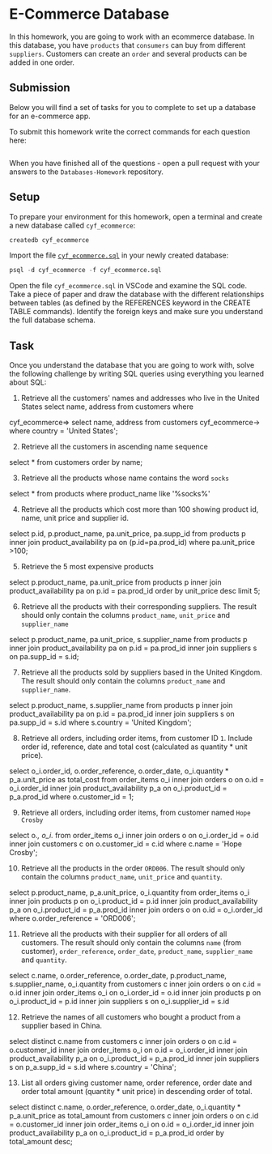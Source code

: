 # E-Commerce Database

In this homework, you are going to work with an ecommerce database. In this database, you have `products` that `consumers` can buy from different `suppliers`. Customers can create an `order` and several products can be added in one order.

## Submission

Below you will find a set of tasks for you to complete to set up a database for an e-commerce app.

To submit this homework write the correct commands for each question here:

```sql


```

When you have finished all of the questions - open a pull request with your answers to the `Databases-Homework` repository.

## Setup

To prepare your environment for this homework, open a terminal and create a new database called `cyf_ecommerce`:

```sql
createdb cyf_ecommerce
```

Import the file [`cyf_ecommerce.sql`](./cyf_ecommerce.sql) in your newly created database:

```sql
psql -d cyf_ecommerce -f cyf_ecommerce.sql
```

Open the file `cyf_ecommerce.sql` in VSCode and examine the SQL code. Take a piece of paper and draw the database with the different relationships between tables (as defined by the REFERENCES keyword in the CREATE TABLE commands). Identify the foreign keys and make sure you understand the full database schema.

## Task

Once you understand the database that you are going to work with, solve the following challenge by writing SQL queries using everything you learned about SQL:

1. Retrieve all the customers' names and addresses who live in the United States
   select name, address from customers where

cyf_ecommerce=> select name, address from customers
cyf_ecommerce-> where country = 'United States';

2. Retrieve all the customers in ascending name sequence

select \* from customers
order by name;

3. Retrieve all the products whose name contains the word `socks`

select \* from products
where product_name like '%socks%'

4. Retrieve all the products which cost more than 100 showing product id, name, unit price and supplier id.

select p.id, p.product_name, pa.unit_price, pa.supp_id
from products p
inner join product_availability pa
on (p.id=pa.prod_id)
where pa.unit_price >100;

5. Retrieve the 5 most expensive products

select p.product_name, pa.unit_price
from products p
inner join product_availability pa
on p.id = pa.prod_id
order by unit_price desc
limit 5;

6. Retrieve all the products with their corresponding suppliers. The result should only contain the columns `product_name`, `unit_price` and `supplier_name`

select p.product_name, pa.unit_price, s.supplier_name
from products p
inner join product_availability pa
on p.id = pa.prod_id
inner join suppliers s
on pa.supp_id = s.id;

7. Retrieve all the products sold by suppliers based in the United Kingdom. The result should only contain the columns `product_name` and `supplier_name`.

select p.product_name, s.supplier_name
from products p
inner join product_availability pa
on p.id = pa.prod_id
inner join suppliers s
on pa.supp_id = s.id
where s.country = 'United Kingdom';

8. Retrieve all orders, including order items, from customer ID `1`. Include order id, reference, date and total cost (calculated as quantity \* unit price).

select o_i.order_id, o.order_reference, o.order_date, o_i.quantity \* p_a.unit_price as total_cost
from order_items o_i
inner join orders o
on o.id = o_i.order_id
inner join product_availability p_a
on o_i.product_id = p_a.prod_id
where o.customer_id = 1;

9. Retrieve all orders, including order items, from customer named `Hope Crosby`

select o._, o_i._
from order_items o_i
inner join orders o
on o_i.order_id = o.id
inner join customers c
on o.customer_id = c.id
where c.name = 'Hope Crosby';

10. Retrieve all the products in the order `ORD006`. The result should only contain the columns `product_name`, `unit_price` and `quantity`.

select p.product_name, p_a.unit_price, o_i.quantity
from order_items o_i
inner join products p
on o_i.product_id = p.id
inner join product_availability p_a
on o_i.product_id = p_a.prod_id
inner join orders o
on o.id = o_i.order_id
where o.order_reference = 'ORD006';

11. Retrieve all the products with their supplier for all orders of all customers. The result should only contain the columns `name` (from customer), `order_reference`, `order_date`, `product_name`, `supplier_name` and `quantity`.

select c.name, o.order_reference, o.order_date, p.product_name, s.supplier_name, o_i.quantity
from customers c
inner join orders o
on c.id = o.id
inner join order_items o_i
on o_i.order_id = o.id
inner join products p
on o_i.product_id = p.id
inner join suppliers s
on o_i.supplier_id = s.id

12. Retrieve the names of all customers who bought a product from a supplier based in China.

select distinct c.name
from customers c
inner join orders o
on c.id = o.customer_id
inner join order_items o_i
on o.id = o_i.order_id
inner join product_availability p_a
on o_i.product_id = p_a.prod_id
inner join suppliers s
on p_a.supp_id = s.id
where s.country = 'China';

13. List all orders giving customer name, order reference, order date and order total amount (quantity \* unit price) in descending order of total.

select distinct c.name, o.order_reference, o.order_date, o_i.quantity \* p_a.unit_price as total_amount
from customers c
inner join orders o
on c.id = o.customer_id
inner join order_items o_i
on o.id = o_i.order_id
inner join product_availability p_a
on o_i.product_id = p_a.prod_id
order by total_amount desc;
